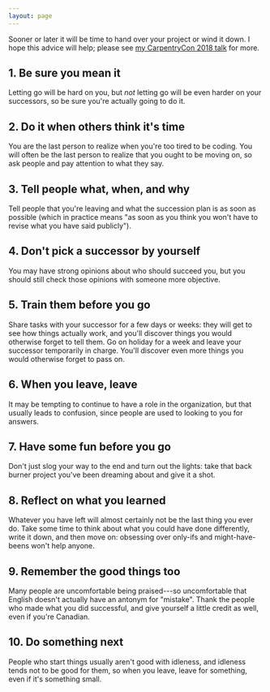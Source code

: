 ```yaml
---
layout: page
---
```


Sooner or later it will be time to hand over your project or wind it down.
I hope this advice will help;
please see [my CarpentryCon 2018 talk](https://www.youtube.com/watch?v=7xR50ty5DZ0) for more.

## 1. Be sure you mean it

Letting go will be hard on you,
but *not* letting go will be even harder on your successors,
so be sure you're actually going to do it.

## 2. Do it when others think it's time

You are the last person to realize when you're too tired to be coding.
You will often be the last person to realize that you ought to be moving on,
so ask people and pay attention to what they say.

## 3. Tell people what, when, and why

Tell people that you're leaving and what the succession plan is as soon as possible
(which in practice means "as soon as you think you won't have to revise what you have said publicly").

## 4. Don't pick a successor by yourself

You may have strong opinions about who should succeed you,
but you should still check those opinions with someone more objective.

## 5. Train them before you go

Share tasks with your successor for a few days or weeks:
they will get to see how things actually work,
and you'll discover things you would otherwise forget to tell them.
Go on holiday for a week and leave your successor temporarily in charge.
You'll discover even more things you would otherwise forget to pass on.

## 6. When you leave, leave

It may be tempting to continue to have a role in the organization,
but that usually leads to confusion,
since people are used to looking to you for answers.

## 7. Have some fun before you go

Don't just slog your way to the end and turn out the lights:
take that back burner project you've been dreaming about and give it a shot.

## 8. Reflect on what you learned

Whatever you have left will almost certainly not be the last thing you ever do.
Take some time to think about what you could have done differently,
write it down,
and then move on:
obsessing over only-ifs and might-have-beens won't help anyone.

## 9. Remember the good things too

Many people are uncomfortable being praised---so uncomfortable that
English doesn't actually have an antonym for "mistake".
Thank the people who made what you did successful,
and give yourself a little credit as well,
even if you're Canadian.

## 10. Do something next

People who start things usually aren't good with idleness,
and idleness tends not to be good for them,
so when you leave,
leave for something,
even if it's something small.
